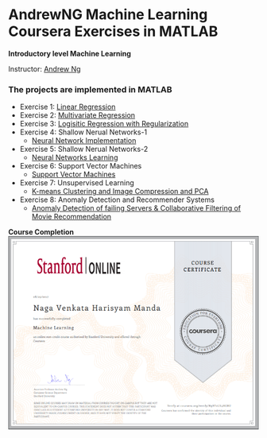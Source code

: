 # AndrewNG Machine Learning Coursera Exercises in MATLAB

**Introductory level Machine Learning**

Instructor: [Andrew Ng](https://www.google.com/url?sa=t&rct=j&q=&esrc=s&source=web&cd=1&cad=rja&uact=8&ved=0ahUKEwiCt_L48bnXAhUp34MKHezOAsMQFggoMAA&url=http%3A%2F%2Fwww.andrewng.org%2F&usg=AOvVaw2-r5JwMkENufgUkui77g_e)
### The projects are implemented in MATLAB
- Exercise 1: [Linear Regression](https://github.com/harisyammnv/AndrewNG_ML_coursera_exs/tree/master/Coursera_AndrewNG_ML_Exercises/Ex1/ex1/ex1.m)
- Exercise 2: [Multivariate Regression](https://github.com/harisyammnv/AndrewNG_ML_coursera_exs/tree/master/Coursera_AndrewNG_ML_Exercises/Ex2/ex2/ex2.m)
- Exercise 3: [Logisitic Regression with Regularization](https://github.com/harisyammnv/AndrewNG_ML_coursera_exs/tree/master/Coursera_AndrewNG_ML_Exercises/Ex3/ex3/ex3.m)
- Exercise 4: Shallow Nerual Networks-1
  - [Neural Network Implementation](https://github.com/harisyammnv/AndrewNG_ML_coursera_exs/tree/master/Coursera_AndrewNG_ML_Exercises/Ex4/ex4/ex4.m)
- Exercise 5: Shallow Nerual Networks-2
  - [Neural Networks Learning](https://github.com/harisyammnv/AndrewNG_ML_coursera_exs/tree/master/Coursera_AndrewNG_ML_Exercises/Ex5/ex5/ex5.m)
- Exercise 6: Support Vector Machines
  - [Support Vector Machines](https://github.com/harisyammnv/AndrewNG_ML_coursera_exs/tree/master/Coursera_AndrewNG_ML_Exercises/Ex6/ex6/ex6.m)
- Exercise 7: Unsupervised Learning
  - [K-means Clustering and Image Compression and PCA](https://github.com/harisyammnv/AndrewNG_ML_coursera_exs/tree/master/Coursera_AndrewNG_ML_Exercises/Ex7/ex7/ex7.m)
- Exercise 8: Anomaly Detection and Recommender Systems
  - [Anomaly Detection of failing Servers & Collaborative Filtering of Movie Recommendation](https://github.com/harisyammnv/AndrewNG_ML_coursera_exs/tree/master/Coursera_AndrewNG_ML_Exercises/Ex8/ex8/ex8.m)

**Course Completion** 
![Certificate](https://github.com/harisyammnv/AndrewNG_ML_coursera_exs/blob/master/grad_ML.PNG)

